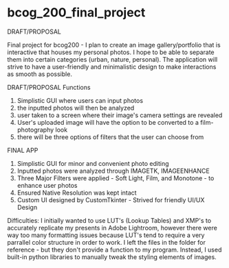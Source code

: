 # bcog_200_final_project

DRAFT/PROPOSAL

Final project for bcog200 - I plan to create an image gallery/portfolio that is interactive that houses my personal photos. I hope to be able to separate them into certain categories (urban, nature, personal). The application will strive to have a user-friendly and minimalistic design to make interactions as smooth as possible. 

DRAFT/PROPOSAL
Functions
1) Simplistic GUI where users can input photos
2) the inputted photos will then be analyzed
3) user taken to a screen where their image's camera settings are revealed
4) User's uploaded image will have the option to be converted to a film-photography look
5) there will be three options of filters that the user can choose from 


FINAL APP
1) Simplistic GUI for minor and convenient photo editing
2) Inputted photos were analyzed through IMAGETK, IMAGEENHANCE
3) Three Major Filters were applied - Soft Light, Film, and Monotone - to enhance user photos 
4) Ensured Native Resolution was kept intact
5) Custom UI designed by CustomTkinter - Strived for friendly UI/UX Design

Difficulties: I initially wanted to use LUT's (Lookup Tables) and XMP's to accurately replicate my presents in Adobe Lightroom, however there were way too many formatting issues because LUT's tend to require a very parrallel color structure in order to work. I left the files in the folder for reference - but they don't provide a function to my program. Instead, I used built-in python libraries to manually tweak the styling elements of images. 